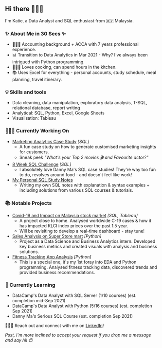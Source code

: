 ## Hi there 🙋🏻‍♀️


I'm Katie, a Data Analyst and SQL enthusiast from 🇲🇾 Malaysia.

### ✨ About Me in 30 Secs ✨
- 👩🏻‍💻 Accounting background + ACCA with 7 years professional experience.
- 📊 Transition to Data Analytics in Mar 2021 - Why? I've always been intrigued with Python programming.
- 👩🏻‍🍳 Loves cooking, can spend hours in the kitchen.
- 📚 Uses Excel for everything - personal accounts, study schedule, meal planning, travel itinerary.

### 💡 Skills and tools
- Data cleaning, data manipulation, exploratory data analysis, T-SQL, relational database, report writing
- Analytical: SQL, Python, Excel, Google Sheets
- Visualisation: Tableau

### 👩🏻‍💻 Currently Working On
- [Marketing Analytics Case Study](https://github.com/katiehuangx/Serious-SQL) _[SQL]_
  - A fun case study on how to generate customised marketing insights for customers. 
  - Sneak peek _"What's your Top 2 movies 🎬 and Favourite actor?"_
- [8 Week SQL Challenge](https://github.com/katiehuangx/8-Week-SQL-Challenge) _[SQL]_ 
  - I absolutely love Danny Ma's SQL case studies! They're way too fun to do, revolves around food - and doesn't feel like work!
- [My Personal SQL Study Notes](https://github.com/katiehuangx/Learn-SQL)
  - Writing my own SQL notes with explanation & syntax examples + including solutions from various SQL courses & tutorials.

### 📚 Notable Projects
- [Covid-19 and Impact on Malaysia stock market](https://github.com/katiehuangx/Covid-19-and-Impact-on-Malaysia-stock-market) _[SQL, Tableau]_ 
  - A project close to home. Analysed worldwide C-19 cases & how it has impacted KLCI index prices over the past 1.5 year.
  - Will be revisiting to develop a real-time dashboard - stay tune! 
- [Sales Analysis on Super Store mart](https://github.com/katiehuangx/The-Sparks-Foundation-Internship) _[Python]_ 
  - Project as a Data Science and Business Analytics intern. Developed key business metrics and created visuals with analysis and business solutions.
- [Fitness Tracking App Analysis](https://github.com/katiehuangx/Google-Data-Analytics-Capstone) _[Python]_ 
  - This is a special one, it's my 1st foray into EDA and Python programming. Analysed fitness tracking data, discovered trends and provided business recommendations.

### 📝 Currently Learning
- DataCamp's Data Analyst with SQL Server (1/10 courses) (est. completion mid-Sep 2021)
- DataCamp's Data Analyst with Python (5/16 courses) (est. completion Sep 2021)
- Danny Ma's Serious SQL Course (est. completion Sep 2021)

🙋🏻‍♀️ Reach out and connect with me on [LinkedIn](https://www.linkedin.com/in/katiehuangx/)! 

_Psst, I'm more inclined to accept your request if you drop me a message and say hi! 😉_
